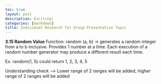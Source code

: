 ```yaml
---
toc: true
layout: post
description: Exciting!
categories: [markdown]
title: Individual Research for Group Presentation Topic 
---
```


<strong>3.15 Random Value</strong>
Function: random (a, b) → generates a random integer from a to b inclusive. Provides 1 number at a time. Each execution of a random number generator may produce a different result each time. 

Ex. random(1, 5) could return 1, 2, 3, 4, 5

Understanding check --> Lower range of 2 ranges will be added, higher range of 2 ranges will be added 

